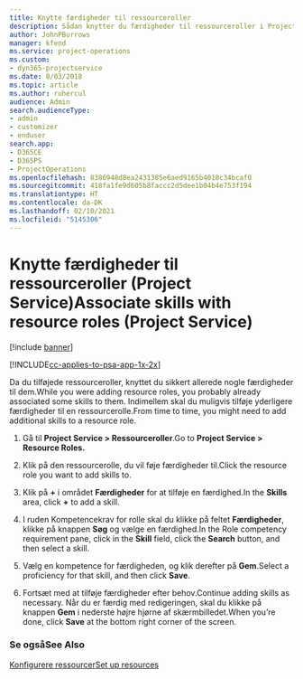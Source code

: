 ```yaml
---
title: Knytte færdigheder til ressourceroller
description: Sådan knytter du færdigheder til ressourceroller i Project Service
author: JohnPBurrows
manager: kfend
ms.service: project-operations
ms.custom:
- dyn365-projectservice
ms.date: 8/03/2018
ms.topic: article
ms.author: ruhercul
audience: Admin
search.audienceType:
- admin
- customizer
- enduser
search.app:
- D365CE
- D365PS
- ProjectOperations
ms.openlocfilehash: 8386948d8ea2431385e6aed9165b4018c34bcaf0
ms.sourcegitcommit: 418fa1fe9d605b8faccc2d5dee1b04b4e753f194
ms.translationtype: HT
ms.contentlocale: da-DK
ms.lasthandoff: 02/10/2021
ms.locfileid: "5145306"
---
```

# <a name="associate-skills-with-resource-roles-project-service"></a><span data-ttu-id="5716e-103">Knytte færdigheder til ressourceroller (Project Service)</span><span class="sxs-lookup"><span data-stu-id="5716e-103">Associate skills with resource roles (Project Service)</span></span>

[!include [banner](../includes/psa-now-project-operations.md)]

[!INCLUDE[cc-applies-to-psa-app-1x-2x](../includes/cc-applies-to-psa-app-1x-2x.md)]

<span data-ttu-id="5716e-104">Da du tilføjede ressourceroller, knyttet du sikkert allerede nogle færdigheder til dem.</span><span class="sxs-lookup"><span data-stu-id="5716e-104">While you were adding resource roles, you probably already associated some skills to them.</span></span> <span data-ttu-id="5716e-105">Indimellem skal du muligvis tilføje yderligere færdigheder til en ressourcerolle.</span><span class="sxs-lookup"><span data-stu-id="5716e-105">From time to time, you might need to add additional skills to a resource role.</span></span>  
  
1.  <span data-ttu-id="5716e-106">Gå til **Project Service > Ressourceroller**.</span><span class="sxs-lookup"><span data-stu-id="5716e-106">Go to **Project Service > Resource Roles.**</span></span>  
  
2.  <span data-ttu-id="5716e-107">Klik på den ressourcerolle, du vil føje færdigheder til.</span><span class="sxs-lookup"><span data-stu-id="5716e-107">Click the resource role you want to add skills to.</span></span>  
  
3.  <span data-ttu-id="5716e-108">Klik på **+** i området **Færdigheder** for at tilføje en færdighed.</span><span class="sxs-lookup"><span data-stu-id="5716e-108">In the **Skills** area, click **+** to add a skill.</span></span>  
  
4.  <span data-ttu-id="5716e-109">I ruden Kompetencekrav for rolle skal du klikke på feltet **Færdigheder**, klikke på knappen **Søg** og vælge en færdighed.</span><span class="sxs-lookup"><span data-stu-id="5716e-109">In the Role competency requirement pane, click in the **Skill** field, click the **Search** button,  and then select a skill.</span></span>  
  
5.  <span data-ttu-id="5716e-110">Vælg en kompetence for færdigheden, og klik derefter på **Gem**.</span><span class="sxs-lookup"><span data-stu-id="5716e-110">Select a proficiency for that skill, and then click **Save**.</span></span>  
  
6.  <span data-ttu-id="5716e-111">Fortsæt med at tilføje færdigheder efter behov.</span><span class="sxs-lookup"><span data-stu-id="5716e-111">Continue adding skills as necessary.</span></span> <span data-ttu-id="5716e-112">Når du er færdig med redigeringen, skal du klikke på knappen **Gem** i nederste højre hjørne af skærmbilledet.</span><span class="sxs-lookup"><span data-stu-id="5716e-112">When you’re done, click **Save** at the bottom right corner of the screen.</span></span>  
  
### <a name="see-also"></a><span data-ttu-id="5716e-113">Se også</span><span class="sxs-lookup"><span data-stu-id="5716e-113">See Also</span></span>  
 [<span data-ttu-id="5716e-114">Konfigurere ressourcer</span><span class="sxs-lookup"><span data-stu-id="5716e-114">Set up resources</span></span>](../psa/set-up-resources.md)
